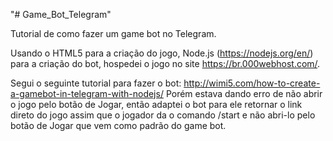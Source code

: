 "# Game_Bot_Telegram" 

Tutorial de como fazer um game bot no Telegram.

Usando o HTML5 para a criação do jogo, Node.js (https://nodejs.org/en/) para a criação do bot, hospedei o jogo no site https://br.000webhost.com/.

Segui o seguinte tutorial para fazer o bot: http://wimi5.com/how-to-create-a-gamebot-in-telegram-with-nodejs/ Porém estava dando erro de não abrir o jogo pelo botão de Jogar, então adaptei o bot para ele retornar o link direto do jogo assim que o jogador da o comando /start e não abri-lo pelo botão de Jogar que vem como padrão do game bot. 

